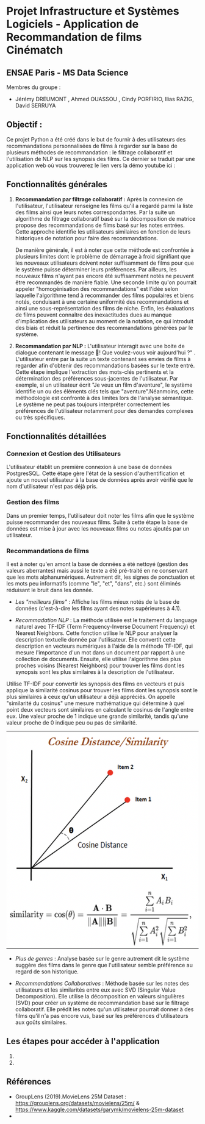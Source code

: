 # Projet Infrastructure et Systèmes Logiciels - Application de Recommandation de films Cinématch

 
## ENSAE Paris - MS Data Science
 
Membres du groupe : 
- Jérémy DREUMONT , Ahmed OUASSOU , Cindy PORFIRIO, Ilias RAZIG, David SERRUYA

## Objectif :
 
Ce projet Python a été créé dans le but de fournir à des utilisateurs des recommandations personnalisées de films à regarder sur la base de plusieurs méthodes de recommandation : le filtrage collaboratif et l'utilisation de NLP sur les synopsis des films. Ce dernier se traduit par une application web où vous trouverez le lien vers la démo youtube ici : 


## Fonctionnalités générales
 
1. **Recommandation par filtrage collaboratif :** Après la connexion de l'utilisateur, l'utilisateur renseigne les films qu'il a regardé parmi la liste des films ainsi que leurs notes correspondantes. Par la suite un algorithme de filtrage collaboratif basé sur la décomposition de matrice propose des recommandations de films basé sur les notes entrées. Cette approche identifie les utilisateurs similaires en fonction de leurs historiques de notation pour faire des recommandations.
   
     De manière générale, il est à noter que cette méthode est confrontée à plusieurs limites dont le problème de démarrage à froid signifiant que les nouveaux utilisateurs doivent noter suffisamment de films pour que le système puisse déterminer leurs préférences. Par ailleurs, les nouveaux films n'ayant pas encore été suffisamment notés ne peuvent être recommandés de manière fiable.
Une seconde limite qu'on pourrait appeler "homogénisation des recommandations" est l'idée selon laquelle l'algorithme tend à recommander des films populaires et biens notés, conduisant à une certaine uniformité des recommandations et ainsi une sous-représentation des films de niche. Enfin, les évaluations de films peuvent connaître des inexactitudes dues au manque d'implication des utilisateurs au moment de la notation, ce qui introduit des biais et réduit la pertinence des recommandations générées par le système.


4. **Recommandation par NLP :** L'utilisateur interagit avec une boite de dialogue contenant le message 👋! Que voulez-vous voir aujourd'hui ?" . L'utilisateur entre par la suite un texte contenant ses envies de films à regarder afin d'obtenir des recommandations basées sur le texte entré. Cette étape implique l'extraction des mots-clés pertinents et la détermination des préférences sous-jacentes de l'utilisateur. Par exemple, si un utilisateur écrit "Je veux un film d'aventure", le système identifie un ou des éléments clés tels que "aventure".Néanmoins, cette méthodologie est confronté à des limites lors de l'analyse sémantique. Le système ne peut pas toujours interpréter correctement les préférences de l'utilisateur notamment pour des demandes complexes ou très spécifiques.

## Fonctionnalités détaillées


### Connexion et Gestion des Utilisateurs

L'utilisateur établit un première connexion à une base de données PostgresSQL. Cette étape gère l'état de la session d'authentification et ajoute un nouvel utilisateur à la base de données après avoir vérifié que le nom d'utilisateur n'est pas déjà pris.

### Gestion des films

Dans un premier temps, l'utilisateur doit noter les films afin que le système puisse recommander des nouveaux films. Suite à cette étape la base de données est mise à jour avec les nouveaux films ou notes ajoutés par un utilisateur.

### Recommandations de films

Il est à noter qu'en amont la base de données a été nettoyé (gestion des valeurs aberrantes) mais aussi le texte a été pré-traité en ne conservant que les mots alphanumériques. Autrement dit, les signes de ponctuation et les mots peu informatifs (comme "le", "et", "dans", etc.) sont éliminés réduisant le bruit dans les donnée.



- *Les "meilleurs films"* : Affiche les films mieux notés de la base de données (c'est-à-dire les films ayant des notes supérieures à 4.1).
  
- *Recommadation NLP* : La méthode utilisée est le traitement du language naturel avec TF-IDF (Term Frequency-Inverse Document Frequency) et Nearest Neighbors.
Cette fonction utilise le NLP pour analyser la description textuelle donnée par l'utilisateur. Elle convertit cette description en vecteurs numériques à l'aide de la méthode TF-IDF, qui mesure l'importance d'un mot dans un document par rapport à une collection de documents. Ensuite, elle utilise l'algorithme des plus proches voisins (Nearest Neighbors) pour trouver les films dont les synopsis sont les plus similaires à la description de l'utilisateur.

Utilise TF-IDF pour convertir les synopsis des films en vecteurs et puis applique la similarité cosinus pour trouver les films dont les synopsis sont le plus similaires à ceux qu'un utilisateur a déjà appréciés. On appelle "similarité du cosinus" une mesure mathématique qui détermine à quel point deux vecteurs sont similaires en calculant le cosinus de l'angle entre eux. Une valeur proche de 1 indique une grande similarité, tandis qu'une valeur proche de 0 indique peu ou pas de similarité.

![Description de l'image](cosinus.png)

- *Plus de genres* : Analyse basée sur le genre autrement dit le système suggère des films dans le genre que l'utilisateur semble préférence au regard de son historique.
  
- *Recommandations Collaboratives* : Méthode basée sur les notes des utilisateurs et les similarités entre eux avec SVD (Singular Value Decomposition). Elle utilise la décomposition en valeurs singulières (SVD) pour créer un système de recommandation basé sur le filtrage collaboratif. Elle prédit les notes qu'un utilisateur pourrait donner à des films qu'il n'a pas encore vus, basé sur les préférences d'utilisateurs aux goûts similaires.




## Les étapes pour accéder à l'application 

1.
2. 


## Références

- GroupLens (2019).MovieLens 25M Dataset : https://grouplens.org/datasets/movielens/25m/ & https://www.kaggle.com/datasets/garymk/movielens-25m-dataset
- 
